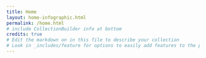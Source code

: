 ```yaml
---
title: Home
layout: home-infographic.html
permalink: /home.html
# include CollectionBuilder info at bottom
credits: true
# Edit the markdown on in this file to describe your collection
# Look in _includes/feature for options to easily add features to the page
---
```


